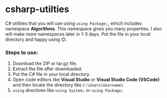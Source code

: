 # csharp-utilties
C# utilities that you will use using `using Package;`, which includes namespace **Algorithms**. This namespace gives you many properties. I also will make more namespaces later in 1-3 days. Put the file in your local directory and happy using 😊.

### Steps to use:
1. Download the ZIP or tar.gz file.
2. Extract the file after downloaded.
3. Put the C# file in your local directory.
4. Open code editors like **Visual Studio** or **Visual Studio Code (VSCode)** and then locate the directory like `C:\Users\Username\`
5. `using` directives like `using System;` or `using Package;`
